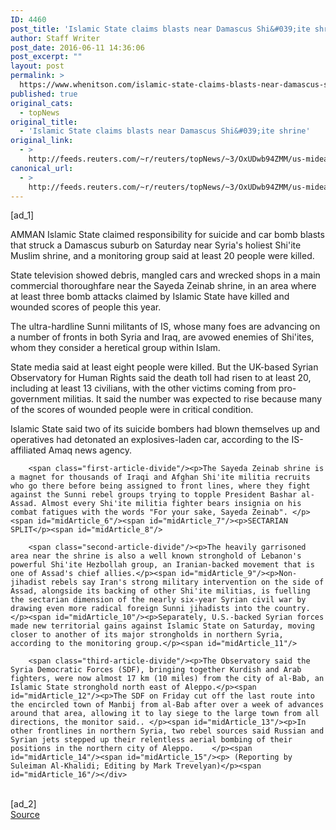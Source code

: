 ```yaml
---
ID: 4460
post_title: 'Islamic State claims blasts near Damascus Shi&#039;ite shrine'
author: Staff Writer
post_date: 2016-06-11 14:36:06
post_excerpt: ""
layout: post
permalink: >
  https://www.whenitson.com/islamic-state-claims-blasts-near-damascus-shiite-shrine/
published: true
original_cats:
  - topNews
original_title:
  - 'Islamic State claims blasts near Damascus Shi&#039;ite shrine'
original_link:
  - >
    http://feeds.reuters.com/~r/reuters/topNews/~3/OxUDwb94ZMM/us-mideast-crisis-syria-blast-idUSKCN0YX05Y
canonical_url:
  - >
    http://feeds.reuters.com/~r/reuters/topNews/~3/OxUDwb94ZMM/us-mideast-crisis-syria-blast-idUSKCN0YX05Y
---
```

 [ad_1]
<br><div id="articleText">
<span id="midArticle_start"/>

<span id="midArticle_0"/><span class="focusParagraph" readability="5"><p><span class="articleLocation">AMMAN</span> Islamic State claimed responsibility for suicide and car bomb blasts that struck a Damascus suburb on Saturday near Syria's holiest Shi'ite Muslim shrine, and a monitoring group said at least 20 people were killed.</p></span><span id="midArticle_1"/><p>State television showed debris, mangled cars and wrecked shops in a main commercial thoroughfare near the Sayeda Zeinab shrine, in an area where at least three bomb attacks claimed by Islamic State have killed and wounded scores of people this year.</p><span id="midArticle_2"/><p>The ultra-hardline Sunni militants of IS, whose many foes are advancing on a number of fronts in both Syria and Iraq, are avowed enemies of Shi'ites, whom they consider a heretical group within Islam. </p><span id="midArticle_3"/><p>State media said at least eight people were killed. But the UK-based Syrian Observatory for Human Rights said the death toll had risen to at least 20, including at least 13 civilians, with the other victims coming from pro-government militias. It said the number was expected to rise because many of the scores of wounded people were in critical condition.</p><span id="midArticle_4"/><p>Islamic State said two of its suicide bombers had blown themselves up and operatives had detonated an explosives-laden car, according to the IS-affiliated Amaq news agency.</p><span id="midArticle_5"/>
        
        <span class="first-article-divide"/><p>The Sayeda Zeinab shrine is a magnet for thousands of Iraqi and Afghan Shi'ite militia recruits who go there before being assigned to front lines, where they fight against the Sunni rebel groups trying to topple President Bashar al-Assad. Almost every Shi'ite militia fighter bears insignia on his combat fatigues with the words "For your sake, Sayeda Zeinab". </p><span id="midArticle_6"/><span id="midArticle_7"/><p>SECTARIAN SPLIT</p><span id="midArticle_8"/>
        
        <span class="second-article-divide"/><p>The heavily garrisoned area near the shrine is also a well known stronghold of Lebanon's powerful Shi'ite Hezbollah group, an Iranian-backed movement that is one of Assad's chief allies.</p><span id="midArticle_9"/><p>Non-jihadist rebels say Iran's strong military intervention on the side of Assad, alongside its backing of other Shi'ite militias, is fuelling the sectarian dimension of the nearly six-year Syrian civil war by drawing even more radical foreign Sunni jihadists into the country.</p><span id="midArticle_10"/><p>Separately, U.S.-backed Syrian forces made new territorial gains against Islamic State on Saturday, moving closer to another of its major strongholds in northern Syria, according to the monitoring group.</p><span id="midArticle_11"/>
        
        <span class="third-article-divide"/><p>The Observatory said the Syria Democratic Forces (SDF), bringing together Kurdish and Arab fighters, were now almost 17 km (10 miles) from the city of al-Bab, an Islamic State stronghold north east of Aleppo.</p><span id="midArticle_12"/><p>The SDF on Friday cut off the last route into the encircled town of Manbij from al-Bab after over a week of advances around that area, allowing it to lay siege to the large town from all directions, the monitor said.. </p><span id="midArticle_13"/><p>In other frontlines in northern Syria, two rebel sources said Russian and Syrian jets stepped up their relentless aerial bombing of their positions in the northern city of Aleppo.    </p><span id="midArticle_14"/><span id="midArticle_15"/><p> (Reporting by Suleiman Al-Khalidi; Editing by Mark Trevelyan)</p><span id="midArticle_16"/></div>
<br>[ad_2]
<br><a href="http://feeds.reuters.com/~r/reuters/topNews/~3/OxUDwb94ZMM/us-mideast-crisis-syria-blast-idUSKCN0YX05Y">Source </a>